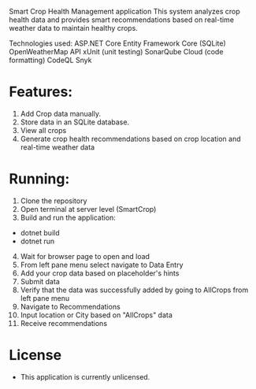 Smart Crop Health Management application
This system analyzes crop health data and provides smart recommendations based on real-time weather data to maintain healthy crops. 

Technologies used:
ASP.NET Core
Entity Framework Core (SQLite)
OpenWeatherMap API
xUnit (unit testing)
SonarQube Cloud (code formatting)
CodeQL
Snyk

# Features:
1. Add Crop data manually.
2. Store data in an SQLite database.
3. View all crops
4. Generate crop health recommendations based on crop location and real-time weather data

# Running:
1. Clone the repository
2. Open terminal at server level (SmartCrop)
3. Build and run the application:

- dotnet build 
- dotnet run

4. Wait for browser page to open and load
5. From left pane menu select navigate to Data Entry
6. Add your crop data based on placeholder's hints
7. Submit data
8. Verify that the data was successfully added by going to AllCrops from left pane menu
9. Navigate to Recommendations
10. Input location or City based on "AllCrops" data
11. Receive recommendations


# License
- This application is currently unlicensed.
